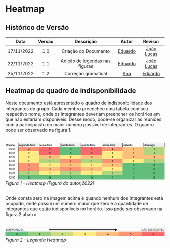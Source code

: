 # Heatmap

## Histórico de Versão

|Data|Versão|Descrição|Autor|Revisor|
| :----------: | :------: | :-----------: | :---------: |:---------: |
|17/11/2022|1.0|Criação do Documento| [Eduardo](https://github.com/edudsan)| [João Lucas](https://github.com/HacKairos)|
|22/11/2022|1.1|Adição de legendas nas figuras| [Eduardo](https://github.com/edudsan)| [João Lucas](https://github.com/HacKairos)|
|25/11/2022|1.2|Correção gramatical| [Ana](https://github.com/AnHoff)| [Eduardo](https://github.com/edudsan)|

## Heatmap de quadro de indisponibilidade

Neste documento está apresentado o quadro de indisponibilidade dos integrantes do grupo. Cada membro preencheu uma tabela com seu respectivo nome, onde os integrantes deveriam preencher os horários em que não estariam disponíveis. Desse modo, pode-se organizar as reuniões com a participação do maior número possível de integrantes. O quadro pode ser observado na figura 1.<br><br>

![Heatmap](../../assets/images/heatmap.png)<br>
*Figura 1 - Heatmap (Figura do autor,2022)*
<br><br>

Onde consta zero na imagem acima é quando nenhum dos integrantes está ocupado, onde possui um número maior que zero é a quantidade de integrantes que estão indisponíveis no horário. Isso pode ser observado na figura 2 abaixo.<br><br>

![](../../assets/images/legendaHeatmap.png)<br>
*Figura 2 - Legenda Heatmap*
